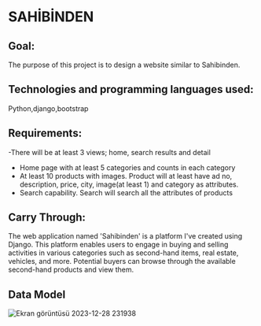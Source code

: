 # SAHİBİNDEN 

## Goal:

The purpose of this project is to design a website similar to Sahibinden.

## Technologies and programming languages used:

Python,django,bootstrap

## Requirements:

-There will be at least 3 views; home, search results and detail 
- Home page with at least 5 categories and counts in each category 
- At least 10 products with images. Product will at least have ad no, description, price, city, image(at least 1) and category
   as attributes. 
- Search capability. Search will search all the attributes of products

## Carry Through:

 The web application named 'Sahibinden' is a platform I've created using Django. This platform enables users to engage in
 buying and selling activities in various categories such as second-hand items, real estate, vehicles, and more.
 Potential buyers can browse through the available second-hand products and view them.

 ## Data Model
![Ekran görüntüsü 2023-12-28 231938](https://github.com/gultenguzel/Sahibinden/assets/140374859/8d0576c9-63e6-4352-9401-d81d638c972b)

